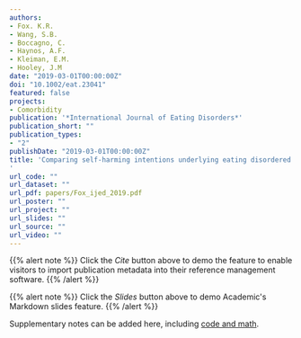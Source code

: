 ```yaml
---
authors:
- Fox. K.R.
- Wang, S.B.
- Boccagno, C.
- Haynos, A.F.
- Kleiman, E.M.
- Hooley, J.M
date: "2019-03-01T00:00:00Z"
doi: "10.1002/eat.23041"
featured: false
projects:
- Comorbidity
publication: '*International Journal of Eating Disorders*'
publication_short: ""
publication_types:
- "2"
publishDate: "2019-03-01T00:00:00Z"
title: 'Comparing self‐harming intentions underlying eating disordered behaviors and NSSI: Evidence that distinctions are less clear than assumed
'
url_code: ""
url_dataset: ""
url_pdf: papers/Fox_ijed_2019.pdf
url_poster: ""
url_project: ""
url_slides: ""
url_source: ""
url_video: ""
---
```



{{% alert note %}}
Click the *Cite* button above to demo the feature to enable visitors to import publication metadata into their reference management software.
{{% /alert %}}

{{% alert note %}}
Click the *Slides* button above to demo Academic's Markdown slides feature.
{{% /alert %}}

Supplementary notes can be added here, including [code and math](https://sourcethemes.com/academic/docs/writing-markdown-latex/).
